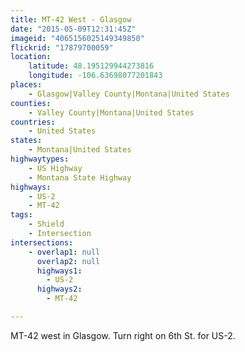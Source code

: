 ```yaml
---
title: MT-42 West - Glasgow
date: "2015-05-09T12:31:45Z"
imageid: "4065156025149349850"
flickrid: "17879700059"
location:
    latitude: 48.195129944273816
    longitude: -106.63698077201843
places:
    - Glasgow|Valley County|Montana|United States
counties:
    - Valley County|Montana|United States
countries:
    - United States
states:
    - Montana|United States
highwaytypes:
    - US Highway
    - Montana State Highway
highways:
    - US-2
    - MT-42
tags:
    - Shield
    - Intersection
intersections:
    - overlap1: null
      overlap2: null
      highways1:
        - US-2
      highways2:
        - MT-42

---
```

MT-42 west in Glasgow.  Turn right on 6th St. for US-2.